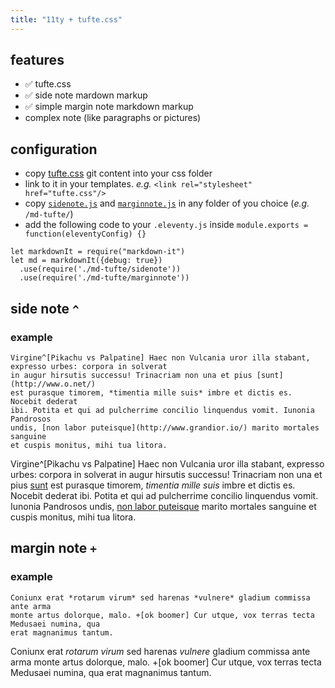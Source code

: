 ```yaml
---
title: "11ty + tufte.css"
---
```


## features

- ✅ tufte.css
- ✅ side note mardown markup
- ✅ simple margin note markdown markup
- complex note (like paragraphs or pictures)

## configuration

- copy [tufte.css](https://github.com/edwardtufte/tufte-css) git content into your css folder
- link to it in your templates. *e.g.* `<link rel="stylesheet" href="tufte.css"/>`
- copy [`sidenote.js`](https://gist.github.com/taniki/0eb61559482e40768b40dc5aea71dff4#file-sidenote-js) and [`marginnote.js`](https://gist.github.com/taniki/0eb61559482e40768b40dc5aea71dff4#file-marginnote-js) in any folder of you choice (*e.g.* `/md-tufte/`)
- add the following code to your `.eleventy.js` inside `module.exports = function(eleventyConfig) {}`

```
let markdownIt = require("markdown-it")
let md = markdownIt({debug: true})
  .use(require('./md-tufte/sidenote'))
  .use(require('./md-tufte/marginnote'))
```

## side note `^`

### example

```
Virgine^[Pikachu vs Palpatine] Haec non Vulcania uror illa stabant, expresso urbes: corpora in solverat
in augur hirsutis successu! Trinacriam non una et pius [sunt](http://www.o.net/)
est purasque timorem, *timentia mille suis* imbre et dictis es. Nocebit dederat
ibi. Potita et qui ad pulcherrime concilio linquendus vomit. Iunonia Pandrosos
undis, [non labor puteisque](http://www.grandior.io/) marito mortales sanguine
et cuspis monitus, mihi tua litora.
```

Virgine^[Pikachu vs Palpatine] Haec non Vulcania uror illa stabant, expresso urbes: corpora in solverat
in augur hirsutis successu! Trinacriam non una et pius [sunt](http://www.o.net/)
est purasque timorem, *timentia mille suis* imbre et dictis es. Nocebit dederat
ibi. Potita et qui ad pulcherrime concilio linquendus vomit. Iunonia Pandrosos
undis, [non labor puteisque](http://www.grandior.io/) marito mortales sanguine
et cuspis monitus, mihi tua litora.

## margin note `+`

### example

```
Coniunx erat *rotarum virum* sed harenas *vulnere* gladium commissa ante arma
monte artus dolorque, malo. +[ok boomer] Cur utque, vox terras tecta Medusaei numina, qua
erat magnanimus tantum.
```

Coniunx erat *rotarum virum* sed harenas *vulnere* gladium commissa ante arma
monte artus dolorque, malo. +[ok boomer] Cur utque, vox terras tecta Medusaei numina, qua
erat magnanimus tantum.
